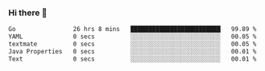 ### Hi there 👋

<!--
**yeya24/yeya24** is a ✨ _special_ ✨ repository because its `README.md` (this file) appears on your GitHub profile.

Here are some ideas to get you started:

- 🔭 I’m currently working on ...
- 🌱 I’m currently learning ...
- 👯 I’m looking to collaborate on ...
- 🤔 I’m looking for help with ...
- 💬 Ask me about ...
- 📫 How to reach me: ...
- 😄 Pronouns: ...
- ⚡ Fun fact: ...
-->

<!--START_SECTION:waka-->

```txt
Go                26 hrs 8 mins   █████████████████████████   99.89 %
YAML              0 secs          ░░░░░░░░░░░░░░░░░░░░░░░░░   00.05 %
textmate          0 secs          ░░░░░░░░░░░░░░░░░░░░░░░░░   00.05 %
Java Properties   0 secs          ░░░░░░░░░░░░░░░░░░░░░░░░░   00.01 %
Text              0 secs          ░░░░░░░░░░░░░░░░░░░░░░░░░   00.01 %
```

<!--END_SECTION:waka-->
